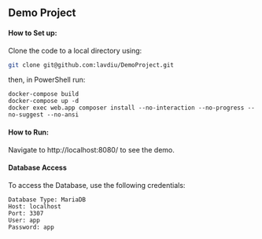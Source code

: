 ## Demo Project
#### How to Set up:
Clone the code to a local directory using:
```bash
git clone git@github.com:lavdiu/DemoProject.git
```

then, in PowerShell run:
```
docker-compose build
docker-compose up -d
docker exec web.app composer install --no-interaction --no-progress --no-suggest --no-ansi
```

#### How to Run:
Navigate to http://localhost:8080/ to see the demo.  

#### Database Access
To access the Database, use the following credentials:
```
Database Type: MariaDB
Host: localhost
Port: 3307
User: app
Password: app
```


